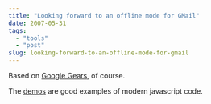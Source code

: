 ```yaml
---
title: "Looking forward to an offline mode for GMail"
date: 2007-05-31
tags: 
  - "tools"
  - "post"
slug: looking-forward-to-an-offline-mode-for-gmail
---
```


Based on [Google Gears](http://code.google.com/apis/gears/), of course.

The [demos](http://code.google.com/apis/gears/samples/hello_world_database.html) are good examples of modern javascript code.
